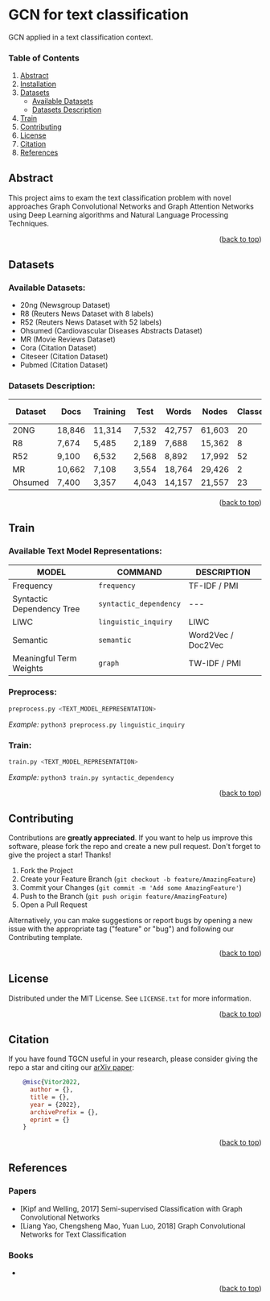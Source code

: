 # GCN for text classification

<div id="top"></div>

GCN applied in a text classification context.

### **Table of Contents**

<ol>
    <li><a href="#abstract">Abstract</a></li>
    <li><a href="#installation">Installation</a></li>
    <li>
        <a href="#datasets">Datasets</a>
        <ul>
            <li><a href="#available-datasets">Available Datasets</a></li>
            <li><a href="#datasets-description">Datasets Description</a></li>
        </ul>
    </li>
    <li><a href="#train">Train</a></li>
    <li><a href="#contributing">Contributing</a></li>
    <li><a href="#license">License</a></li>
    <li><a href="#citation">Citation</a></li>
    <li><a href="#references">References</a></li>
</ol>


<div style="margin-bottom:30px"></div>

## Abstract

This project aims to exam the text classification problem with novel approaches Graph Convolutional Networks and Graph Attention Networks using Deep Learning algorithms and Natural Language Processing Techniques.

<p style="margin-bottom:30px" align="right">(<a href="#top">back to top</a>)</p>

## Datasets

### **Available Datasets:**

+ 20ng (Newsgroup Dataset)
+ R8 (Reuters News Dataset with 8 labels)
+ R52 (Reuters News Dataset with 52 labels)
+ Ohsumed (Cardiovascular Diseases Abstracts Dataset)
+ MR (Movie Reviews Dataset)
+ Cora (Citation Dataset)
+ Citeseer (Citation Dataset)
+ Pubmed (Citation Dataset)

### **Datasets Description:**

| Dataset | Docs | Training | Test | Words | Nodes | Classes | Average Length |
| --- | --- | --- | --- | --- | --- | --- | --- |
| 20NG    | 18,846 | 11,314 | 7,532 | 42,757 | 61,603 | 20 | 221.26 |
| R8      | 7,674  | 5,485  | 2,189 | 7,688  | 15,362 | 8  | 65.72  |
| R52     | 9,100  | 6,532  | 2,568 | 8,892  | 17,992 | 52 | 69.82  |
| MR      | 10,662 | 7,108  | 3,554 | 18,764 | 29,426 | 2  | 20.39  |
| Ohsumed | 7,400  | 3,357  | 4,043 | 14,157 | 21,557 | 23 | 135.82 |

<p style="margin-bottom:30px" align="right">(<a href="#top">back to top</a>)</p>

## Train


### **Available Text Model Representations:**

| MODEL| COMMAND | DESCRIPTION |
| --- | --- | --- |
| Frequency | `frequency` | TF-IDF / PMI |
| Syntactic Dependency Tree | `syntactic_dependency` | --- |
| LIWC | `linguistic_inquiry` | LIWC |
| Semantic | `semantic` | Word2Vec / Doc2Vec |
| Meaningful Term Weights | `graph` | TW-IDF  / PMI |


### **Preprocess:**

```bash
preprocess.py <TEXT_MODEL_REPRESENTATION>
```

*Example:* ```python3 preprocess.py linguistic_inquiry```

### **Train:**

```bash
train.py <TEXT_MODEL_REPRESENTATION>
```

*Example:* ```python3 train.py syntactic_dependency```

<p style="margin-bottom:30px" align="right">(<a href="#top">back to top</a>)</p>


## Contributing

Contributions are **greatly appreciated**. If you want to help us improve this software, please fork the repo and create a new pull request. Don't forget to give the project a star! Thanks!

1. Fork the Project
2. Create your Feature Branch (`git checkout -b feature/AmazingFeature`)
3. Commit your Changes (`git commit -m 'Add some AmazingFeature'`)
4. Push to the Branch (`git push origin feature/AmazingFeature`)
5. Open a Pull Request

Alternatively, you can make suggestions or report bugs by opening a new issue with the appropriate tag 
("feature" or "bug") and following our Contributing template.

<p style="margin-bottom:30px" align="right">(<a href="#top">back to top</a>)</p>


## License

Distributed under the MIT License. See `LICENSE.txt` for more information.

<p style="margin-bottom:30px" align="right">(<a href="#top">back to top</a>)</p>


## Citation

If you have found TGCN useful in your research, please consider giving the repo a star and citing our [arXiv paper]():

```bibtex
    @misc{Vitor2022,
      author = {},
      title = {},
      year = {2022},
      archivePrefix = {},
      eprint = {}
    }
```

<p style="margin-bottom:30px" align="right">(<a href="#top">back to top</a>)</p>


## References

### **Papers** 

+ [Kipf and Welling, 2017]  Semi-supervised Classification with Graph Convolutional Networks
+ [Liang Yao, Chengsheng Mao, Yuan Luo, 2018] Graph Convolutional Networks for Text Classification

### **Books**

+ 

<p align="right">(<a href="#top">back to top</a>)</p>